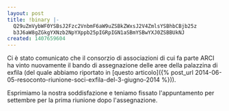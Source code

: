 ```yaml
---
layout: post
title: !binary |-
  Q29uZmVybWF0YSBsJ2Fzc2VnbmF6aW9uZSBkZWxsJ2V4ZmlsYSBhbCBjb25z
  b3J6aW8gZGkgYXNzb2NpYXppb25pIGRpIGN1aSBmYSBwYXJ0ZSBBUkNJ
created: 1407659604
---
```

Ci è stato comunicato che il consorzio di associazioni di cui fa parte ARCI ha vinto nuovamente il bando di assegnazione delle aree della palazzina di exfila (del quale abbiamo riportato in [questo articolo]({% post_url 2014-06-05-resoconto-riunione-soci-exfila-del-3-giugno-2014 %})).

Esprimiamo la nostra soddisfazione e teniamo fissato l'appuntamento per settembre per la prima riunione dopo l'assegnazione.
